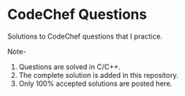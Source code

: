 # CodeChef Questions

Solutions to CodeChef questions that I practice.

Note- 
1. Questions are solved in C/C++.
2. The complete solution is added in this repository.
3. Only 100% accepted solutions are posted here.